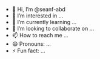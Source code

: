 - 👋 Hi, I’m @seanf-abd
- 👀 I’m interested in ...
- 🌱 I’m currently learning ...
- 💞️ I’m looking to collaborate on ...
- 📫 How to reach me ...
- 😄 Pronouns: ...
- ⚡ Fun fact: ...

<!---
seanf-abd/seanf-abd is a ✨ special ✨ repository because its `README.md` (this file) appears on your GitHub profile.
You can click the Preview link to take a look at your changes.
--->
